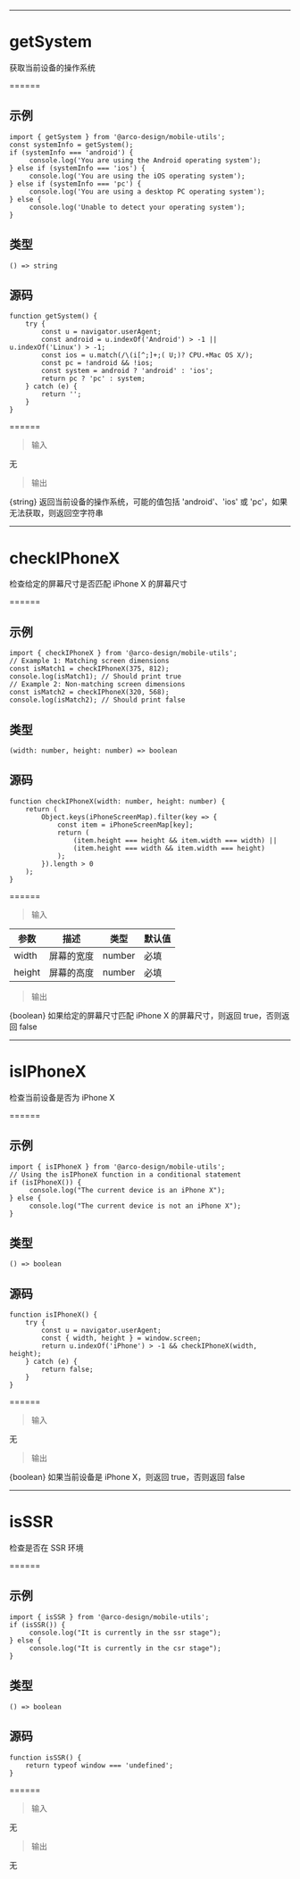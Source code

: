 

------

# getSystem

获取当前设备的操作系统

======

## 示例

```
import { getSystem } from '@arco-design/mobile-utils';
const systemInfo = getSystem();
if (systemInfo === 'android') {
     console.log('You are using the Android operating system');
} else if (systemInfo === 'ios') {
     console.log('You are using the iOS operating system');
} else if (systemInfo === 'pc') {
     console.log('You are using a desktop PC operating system');
} else {
     console.log('Unable to detect your operating system');
}
```

## 类型

```
() => string
```

## 源码

```
function getSystem() {
    try {
        const u = navigator.userAgent;
        const android = u.indexOf('Android') > -1 || u.indexOf('Linux') > -1;
        const ios = u.match(/\(i[^;]+;( U;)? CPU.+Mac OS X/);
        const pc = !android && !ios;
        const system = android ? 'android' : 'ios';
        return pc ? 'pc' : system;
    } catch (e) {
        return '';
    }
}
```

======

> 输入

无

> 输出

{string} 返回当前设备的操作系统，可能的值包括 'android'、'ios' 或 'pc'，如果无法获取，则返回空字符串

------

# checkIPhoneX

检查给定的屏幕尺寸是否匹配 iPhone X 的屏幕尺寸

======

## 示例

```
import { checkIPhoneX } from '@arco-design/mobile-utils';
// Example 1: Matching screen dimensions
const isMatch1 = checkIPhoneX(375, 812);
console.log(isMatch1); // Should print true
// Example 2: Non-matching screen dimensions
const isMatch2 = checkIPhoneX(320, 568);
console.log(isMatch2); // Should print false
```

## 类型

```
(width: number, height: number) => boolean
```

## 源码

```
function checkIPhoneX(width: number, height: number) {
    return (
        Object.keys(iPhoneScreenMap).filter(key => {
            const item = iPhoneScreenMap[key];
            return (
                (item.height === height && item.width === width) ||
                (item.height === width && item.width === height)
            );
        }).length > 0
    );
}
```

======

> 输入

|参数|描述|类型|默认值|
|----------|-------------|------|------|
|width|屏幕的宽度|number|必填|
|height|屏幕的高度|number|必填|

> 输出

{boolean} 如果给定的屏幕尺寸匹配 iPhone X 的屏幕尺寸，则返回 true，否则返回 false

------

# isIPhoneX

检查当前设备是否为 iPhone X

======

## 示例

```
import { isIPhoneX } from '@arco-design/mobile-utils';
// Using the isIPhoneX function in a conditional statement
if (isIPhoneX()) {
     console.log("The current device is an iPhone X");
} else {
     console.log("The current device is not an iPhone X");
}
```

## 类型

```
() => boolean
```

## 源码

```
function isIPhoneX() {
    try {
        const u = navigator.userAgent;
        const { width, height } = window.screen;
        return u.indexOf('iPhone') > -1 && checkIPhoneX(width, height);
    } catch (e) {
        return false;
    }
}
```

======

> 输入

无

> 输出

{boolean} 如果当前设备是 iPhone X，则返回 true，否则返回 false

------

# isSSR

检查是否在 SSR 环境

======

## 示例

```
import { isSSR } from '@arco-design/mobile-utils';
if (isSSR()) {
     console.log("It is currently in the ssr stage");
} else {
     console.log("It is currently in the csr stage");
}
```

## 类型

```
() => boolean
```

## 源码

```
function isSSR() {
    return typeof window === 'undefined';
}
```

======

> 输入

无

> 输出

无
